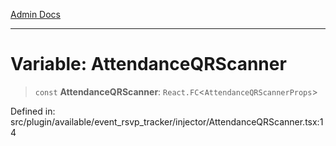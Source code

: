 [Admin Docs](/)

***

# Variable: AttendanceQRScanner

> `const` **AttendanceQRScanner**: `React.FC`\<`AttendanceQRScannerProps`\>

Defined in: src/plugin/available/event\_rsvp\_tracker/injector/AttendanceQRScanner.tsx:14

